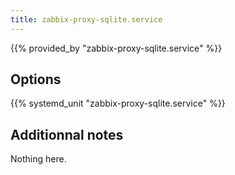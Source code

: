 ```yaml
---
title: zabbix-proxy-sqlite.service
---
```


{{% provided_by "zabbix-proxy-sqlite.service" %}}

## Options

{{% systemd_unit "zabbix-proxy-sqlite.service" %}}

## Additionnal notes

Nothing here.